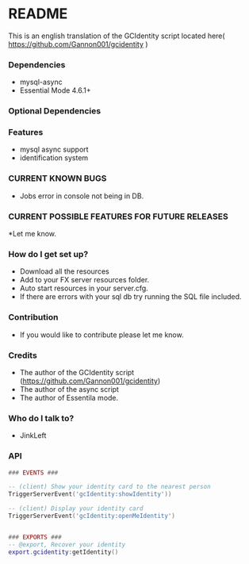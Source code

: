 # README #
This is an english translation of the GCIdentity script located here( https://github.com/Gannon001/gcidentity )

 
### Dependencies ###
* mysql-async
* Essential Mode 4.6.1+


### Optional Dependencies ###


### Features ###
* mysql async support
* identification system 

### CURRENT KNOWN BUGS ###
* Jobs error in console not being in DB.

### CURRENT POSSIBLE FEATURES FOR FUTURE RELEASES ###
*Let me know.

### How do I get set up? ###
* Download all the resources
* Add to your FX server resources folder.
* Auto start resources in your server.cfg.
* If there are errors with your sql db try running the SQL file included.

### Contribution ###
* If you would like to contribute please let me know.

### Credits ###
* The author of the GCIdentity script (https://github.com/Gannon001/gcidentity)
* The author of the async script
* The author of Essentila mode.


### Who do I talk to? ###
* JinkLeft


### API

```lua
### EVENTS ###

-- (client) Show your identity card to the nearest person
TriggerServerEvent('gcIdentity:showIdentity'))

-- (client) Display your identity card
TriggerServerEvent('gcIdentity:openMeIdentity')
```


```lua

### EXPORTS ###
-- @export, Recover your identity
export.gcidentity:getIdentity()

```
